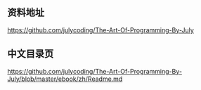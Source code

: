 ## 资料地址
https://github.com/julycoding/The-Art-Of-Programming-By-July


## 中文目录页
https://github.com/julycoding/The-Art-Of-Programming-By-July/blob/master/ebook/zh/Readme.md